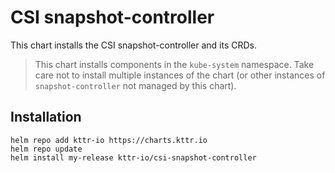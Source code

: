 # CSI snapshot-controller

This chart installs the CSI snapshot-controller and its CRDs.

> This chart installs components in the `kube-system` namespace.
> Take care not to install multiple instances of the chart (or other instances of `snapshot-controller` not managed by this chart).

## Installation
```
helm repo add kttr-io https://charts.kttr.io
helm repo update
helm install my-release kttr-io/csi-snapshot-controller
```